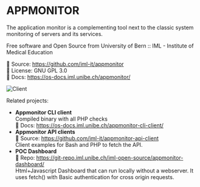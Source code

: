 
# APPMONITOR #

The application monitor is a complementing tool next to the classic system monitoring of servers and its services.

Free software and Open Source from University of Bern :: IML - Institute of Medical Education

📄 Source: <https://github.com/iml-it/appmonitor> \
📜 License: GNU GPL 3.0 \
📗 Docs: <https://os-docs.iml.unibe.ch/appmonitor/>

![Client](docs/images/server_web_app_details.png "Client view in monitor web gui")

Related projects:

* **Appmonitor CLI client**<br>Compiled binary with all PHP checks<br>📗 Docs: <https://os-docs.iml.unibe.ch/appmonitor-cli-client/>
* **Appmonitor API clients**<br>📄 Source: <https://github.com/iml-it/appmonitor-api-client><br>Client examples for Bash and PHP to fetch the API.
* **POC Dashboard**<br>📄 Repo: <https://git-repo.iml.unibe.ch/iml-open-source/appmonitor-dashboard/><br>Html+Javascript Dashboard that can run locally without a webserver. It uses fetch() with Basic authentication for cross origin requests.
